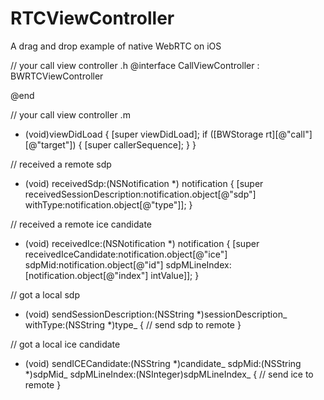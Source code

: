 # RTCViewController
A drag and drop example of native WebRTC on iOS

// your call view controller .h
@interface CallViewController : BWRTCViewController <BWRTCViewControllerDelegate>

@end

// your call view controller .m
- (void)viewDidLoad {
    [super viewDidLoad];
    if ([BWStorage rt][@"call"][@"target"]) {
        [super callerSequence];
    }
}

// received a remote sdp
- (void) receivedSdp:(NSNotification *) notification {
    [super receivedSessionDescription:notification.object[@"sdp"] withType:notification.object[@"type"]];
}

// received a remote ice candidate
- (void) receivedIce:(NSNotification *) notification {
    [super receivedIceCandidate:notification.object[@"ice"] sdpMid:notification.object[@"id"] sdpMLineIndex:[notification.object[@"index"] intValue]];
}

// got a local sdp
- (void) sendSessionDescription:(NSString *)sessionDescription_ withType:(NSString *)type_ {
    // send sdp to remote
}

// got a local ice candidate
- (void) sendICECandidate:(NSString *)candidate_ sdpMid:(NSString *)sdpMid_ sdpMLineIndex:(NSInteger)sdpMLineIndex_ {
    // send ice to remote
}
